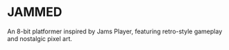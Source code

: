 # JAMMED
An 8-bit platformer inspired by Jams Player, featuring retro-style gameplay and nostalgic pixel art.
